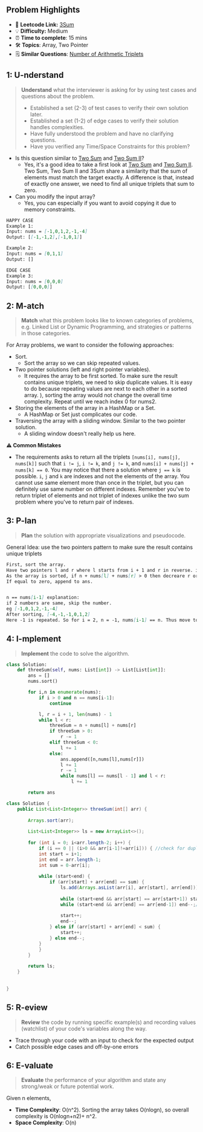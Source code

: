 ## Problem Highlights

* 🔗 **Leetcode Link:** [3Sum](https://leetcode.com/problems/3sum/)
* 💡 **Difficulty:**  Medium
* ⏰ **Time to complete**: 15 mins
* 🛠️ **Topics**: Array, Two Pointer
* 🗒️ **Similar Questions**: [Number of Arithmetic Triplets](https://leetcode.com/problems/number-of-arithmetic-triplets/)
    
## 1: U-nderstand
 
> **Understand** what the interviewer is asking for by using test cases and questions about the problem.
> 
> - Established a set (2-3) of test cases to verify their own solution later.
> - Established a set (1-2) of edge cases to verify their solution handles complexities.
> - Have fully understood the problem and have no clarifying questions.
> - Have you verified any Time/Space Constraints for this problem?

- Is this question similar to [Two Sum](https://leetcode.com/articles/two-sum/) and [Two Sum II](https://leetcode.com/articles/two-sum-ii-input-array-is-sorted/)?
  - Yes, it's a good idea to take a first look at [Two Sum](https://leetcode.com/articles/two-sum/) and [Two Sum II](https://leetcode.com/articles/two-sum-ii-input-array-is-sorted/). Two Sum, Two Sum II and 3Sum share a similarity that the sum of elements must match the target exactly. A difference is that, instead of exactly one answer, we need to find all unique triplets that sum to zero.
- Can you modify the input array?
  - Yes, you can especially if you want to avoid copying it due to memory constraints.


```markdown
HAPPY CASE
Example 1:
Input: nums = [-1,0,1,2,-1,-4]
Output: [[-1,-1,2],[-1,0,1]]

Example 2:
Input: nums = [0,1,1]
Output: []

EDGE CASE
Example 3:
Input: nums = [0,0,0]
Output: [[0,0,0]]
```   
    
## 2: M-atch

<!-- See https://docs.google.com/document/d/1hYT1hoOJ6pFIt8A5q-PIZmYP7pB4WqlzyUJgFx9x2mY/edit#heading=h.ya2de4n4zsds for list of algorithms based on question type-->

> **Match** what this problem looks like to known categories of problems, e.g. Linked List or Dynamic Programming, and strategies or patterns in those categories.

For Array problems, we want to consider the following approaches:

- Sort. 
    - Sort the array so we can skip repeated values.
- Two pointer solutions (left and right pointer variables). 
    - It requires the array to be first sorted. To make sure the result contains unique triplets, we need to skip duplicate values. It is easy to do because repeating values are next to each other in a sorted array.
 ), sorting the array would not change the overall time complexity. Repeat until we reach index 0 for nums2.
- Storing the elements of the array in a HashMap or a Set. 
    - A HashMap or Set just complicates our code.
- Traversing the array with a sliding window. Similar to the two pointer solution. 
    - A sliding window doesn't really help us here.

**⚠️ Common Mistakes**

* The requirements asks to return all the triplets `[nums[i], nums[j], nums[k]]` such that `i != j`, `i != k`, and `j != k`, and `nums[i] + nums[j] + nums[k] == 0`. You may notice that there a solution where `j == k` is possible. `i`, `j` and `k` are indexes and not the elements of the array. You cannot use same element more than once in the triplet, but you can definitely use same number on different indexes. Remember you've to return triplet of elements and not triplet of indexes unlike the two sum problem where you've to return pair of indexes.


## 3: P-lan

> **Plan** the solution with appropriate visualizations and pseudocode.

General Idea: use the two pointers pattern to make sure the result contains unique triplets

```markdown
First, sort the array.
Have two pointers l and r where l starts from i + 1 and r in reverse. ie len(nums)-1. Here i is the index of n.
As the array is sorted, if n + nums[l] + nums[r] > 0 then decreare r or else decrease l.
If equal to zero, append to ans.


n == nums[i-1] explanation:
if 2 numbers are same, skip the number.
eg [-1,0,1,2,-1,-4]
After sorting, [-4,-1,-1,0,1,2]
Here -1 is repeated. So for i = 2, n = -1, nums[i-1] == n. Thus move to next step (or else it will create duplicates)

```

## 4: I-mplement

> **Implement** the code to solve the algorithm.

```python
class Solution:
    def threeSum(self, nums: List[int]) -> List[List[int]]:
        ans = []
        nums.sort()

        for i,n in enumerate(nums):
            if i > 0 and n == nums[i-1]:
                continue

            l, r = i + 1, len(nums) - 1
            while l < r:
                threeSum = n + nums[l] + nums[r]
                if threeSum > 0:
                    r -= 1
                elif threeSum < 0:
                    l += 1
                else:
                    ans.append([n,nums[l],nums[r]])
                    l += 1
                    r -= 1
                    while nums[l] == nums[l - 1] and l < r:
                        l += 1

        return ans
```

```java
class Solution {
    public List<List<Integer>> threeSum(int[] arr) {
        
        Arrays.sort(arr);
        
        List<List<Integer>> ls = new ArrayList<>();
        
        for (int i = 0; i<arr.length-2; i++) {
            if (i == 0 || (i>0 && arr[i-1]!=arr[i])) { //check for duplicates to avoid copy we've used arr[i-1]!=arr[i] instead of arr[i+1]!=arr[i] because we must take the duplicate value in condition i.e. in example 1 [-1,-1,2] is also and output so if we do arr[i+1]!=arr[i] then we'll skip to the next -1 and this output will not come
            int start = i+1;
            int end = arr.length-1;
			int sum = 0-arr[i];
            
            while (start<end) {
                if (arr[start] + arr[end] == sum) {
                    ls.add(Arrays.asList(arr[i], arr[start], arr[end]));
                    
                    while (start<end && arr[start] == arr[start+1]) start++;//avoid all the same values
                    while (start<end && arr[end] == arr[end-1]) end--;//avoid all the same values
                    
                    start++;
                    end--;
                } else if (arr[start] + arr[end] < sum) {
                    start++;
                } else end--;
            }
            }
        }
        
        return ls;
    }
    
    
}
```
    
## 5: R-eview

> **Review** the code by running specific example(s) and recording values (watchlist) of your code's variables along the way.

- Trace through your code with an input to check for the expected output
- Catch possible edge cases and off-by-one errors

## 6: E-valuate

> **Evaluate** the performance of your algorithm and state any strong/weak or future potential work.

Given n elements, 

* **Time Complexity**: O(n^2). Sorting the array takes O(nlog⁡n), so overall complexity is O(nlog⁡n+n2)+ n^2.
* **Space Complexity**: O(n)